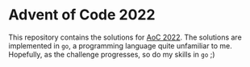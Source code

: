# Advent of Code 2022

This repository contains the solutions for [AoC 2022](https://adventofcode.com/2022).
The solutions are implemented in `go`, a programming language quite unfamiliar to me.
Hopefully, as the challenge progresses, so do my skills in `go` ;)
